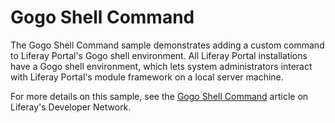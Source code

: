 # Gogo Shell Command

The Gogo Shell Command sample demonstrates adding a custom command to Liferay
Portal's Gogo shell environment. All Liferay Portal installations have a Gogo
shell environment, which lets system administrators interact with Liferay
Portal's module framework on a local server machine.

For more details on this sample, see the
[Gogo Shell Command](https://portal.liferay.dev/docs/7-2/reference/-/knowledge_base/r/gogo-shell-command)
article on Liferay's Developer Network.